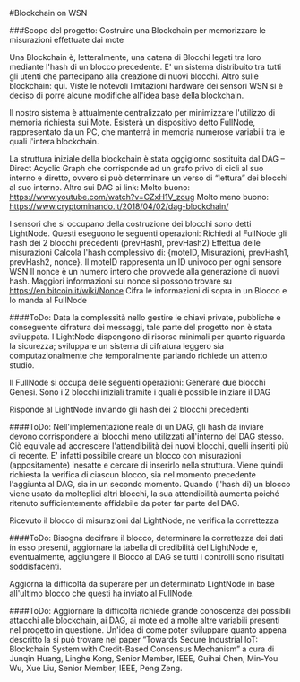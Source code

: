#Blockchain on WSN

###Scopo del progetto: Costruire una Blockchain per memorizzare le misurazioni effettuate dai mote

Una Blockchain è, letteralmente, una catena di Blocchi legati tra loro mediante l'hash di un blocco precedente. E' un sistema distribuito tra tutti gli utenti che partecipano alla creazione di nuovi blocchi. Altro sulle blockchain: qui.
Viste le notevoli limitazioni hardware dei sensori WSN si è deciso di porre alcune modifiche all'idea base della blockchain.

Il nostro sistema è attualmente centralizzato per minimizzare l'utilizzo di memoria richiesta sui Mote. Esisterà un dispositivo detto FullNode, rappresentato da un PC, che manterrà in memoria numerose variabili tra le quali l'intera blockchain.

La struttura iniziale della blockchain è stata oggigiorno sostituita dal DAG – Direct Acyclic Graph che corrisponde ad un grafo privo di cicli al suo interno e diretto, ovvero si può determinare un verso di “lettura” dei blocchi al suo interno. Altro sui DAG ai link:
Molto buono: <https://www.youtube.com/watch?v=CZxH1V_zoug> 
Molto meno buono: <https://www.cryptominando.it/2018/04/02/dag-blockchain/> 

I sensori che si occupano della costruzione dei blocchi sono detti LightNode. Questi eseguono le seguenti operazioni:
Richiedi al FullNode gli hash dei 2 blocchi precedenti (prevHash1, prevHash2)
Effettua delle misurazioni 
Calcola l'hash complessivo di: {moteID, Misurazioni,  prevHash1,  prevHash2, nonce}.
Il moteID rappresenta un ID univoco per ogni sensore WSN
Il nonce è un numero intero che provvede alla generazione di nuovi hash. Maggiori informazioni sui nonce si possono trovare su <https://en.bitcoin.it/wiki/Nonce> 
Cifra le informazioni di sopra in un Blocco e lo manda al FullNode

####ToDo:
 Data la complessità nello gestire le chiavi private, pubbliche e conseguente cifratura dei messaggi, tale parte del progetto non è stata sviluppata. I LightNode dispongono di risorse minimali per quanto riguarda la sicurezza; sviluppare un sistema di cifratura leggero sia computazionalmente che temporalmente parlando richiede un attento studio.

Il FullNode si occupa delle seguenti operazioni:
Generare due blocchi Genesi. Sono i 2 blocchi iniziali tramite i quali è possibile iniziare il DAG

Risponde al LightNode inviando gli hash dei 2 blocchi precedenti

####ToDo:
Nell'implementazione reale di un DAG, gli hash da inviare devono corrispondere ai blocchi meno utilizzati all'interno del DAG stesso. Ciò equivale ad accrescere l'attendibilità dei nuovi blocchi, quelli inseriti più di recente. E' infatti possibile creare un blocco con misurazioni (appositamente) inesatte e cercare di inserirlo nella struttura. Viene quindi richiesta la verifica di ciascun blocco, sia nel momento precedente l'aggiunta al DAG, sia in un secondo momento. Quando (l'hash di) un blocco viene usato da molteplici altri blocchi, la sua attendibilità aumenta poiché ritenuto sufficientemente affidabile da poter far parte del DAG.


Ricevuto il blocco di misurazioni dal LightNode, ne verifica la correttezza

####ToDo:
Bisogna decifrare il blocco, determinare la correttezza dei dati in esso presenti, aggiornare la tabella di credibilità del LightNode e, eventualmente, aggiungere il Blocco al DAG se tutti i controlli sono risultati soddisfacenti.

Aggiorna la difficoltà da superare per un determinato LightNode in base all'ultimo blocco che questi ha inviato al FullNode.

####ToDo:
Aggiornare la difficoltà richiede grande conoscenza dei possibili attacchi alle blockchain, ai DAG, ai mote ed a molte altre variabili presenti nel progetto in questione. Un'idea di come poter sviluppare quanto appena descritto la si può trovare nel paper “Towards Secure Industrial IoT: Blockchain System with Credit-Based Consensus Mechanism” a cura di Junqin Huang, Linghe Kong, Senior Member, IEEE, Guihai Chen, Min-You Wu, Xue Liu, Senior Member, IEEE, Peng Zeng.





